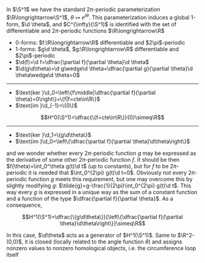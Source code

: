 In $\S^1$ we have the standard $2\pi$-periodic parameterization $\R\longrightarrow\S^1$, $\theta\longmapsto \ee^{\ii\theta}$. This parameterization induces a global 1-form, $\d \theta$, and $C^{\infty}(\S^1)$ is identified with the set of differentiable and $2\pi$-periodic functions $\R\longrightarrow\R$

<ul>
  <li>0-forms: $f:\R\longrightarrow\R$ differentiable and $2\pi$-periodic</li>
  <li>1-forms: $g\d \theta$, $g:\R\longrightarrow\R$ differentiable and $2\pi$-periodic</li>
  <li>$\d(f)=\d f=\dfrac{\partial f}{\partial \theta}\d \theta$</li>
  <li>$\d(g\d\theta)=\d g\wedge\d \theta=\dfrac{\partial g}{\partial \theta}\d \theta\wedge\d \theta=0$</li>
</ul>

---

<ul>
  <li>$\text{ker }\d_0=\left\{f\middle|\dfrac{\partial f}{\partial \theta}=0\right\}=\{f|f=cte\in\R\}$</li>
  <li>$\text{im }\d_{-1}=\{0\}$ </li>
</ul>

$$H^0(\S^1)=\dfrac{\{f=cte\in\R\}}{0}\simeq\R$$

---

<ul>
  <li>$\text{ker }\d_1=\{g\d\theta\}$</li>
  <li>$\text{im }\d_0=\left\{\dfrac{\partial f}{\partial \theta}\d\theta\right\}$</li>
</ul>

and we wonder whether every $2\pi$-periodic function $g$ may be expressed as the derivative of some other $2\pi$-periodic function $f$. It should be then $f(\theta)=\int_0^\theta g(t)\d t$ (up to constants), but for $f$ to be $2\pi$-periodic it is needed that $\int_0^{2\pi} g(t)\d t=0$. Obviously not every $2\pi$-periodic function $g$ meets this requirement, but one may overcome this by slightly modifying $g$: $\tilde{g}=g-\frac{1}{2\pi}\int_0^{2\pi} g(t)\d t$. This way every $g$ is expressed in a unique way as the sum of a constant function and a function of the type $\dfrac{\partial f}{\partial \theta}$. As a consequence, 

$$H^1(\S^1)=\dfrac{\{g\d\theta\}}{\left\{\dfrac{\partial f}{\partial \theta}\d\theta\right\}}\simeq\R$$

In this case, $\d\theta$ acts as a generator of $H^1(\S^1)$. Same to $\R^2-(0,0)$, it is closed (locally related to the angle function $\theta$) and assigns nonzero values to nonzero homological objects, i.e. the circumference loop itself